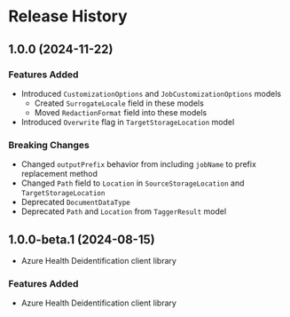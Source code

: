 # Release History

## 1.0.0 (2024-11-22)

### Features Added

- Introduced `CustomizationOptions` and `JobCustomizationOptions` models
  - Created `SurrogateLocale` field in these models
  - Moved `RedactionFormat` field into these models
- Introduced `Overwrite` flag in `TargetStorageLocation` model

### Breaking Changes

- Changed `outputPrefix` behavior from including `jobName` to prefix replacement method
- Changed `Path` field to `Location` in `SourceStorageLocation` and `TargetStorageLocation`
- Deprecated `DocumentDataType`
- Deprecated `Path` and `Location` from `TaggerResult` model

## 1.0.0-beta.1 (2024-08-15)

- Azure Health Deidentification client library

### Features Added

- Azure Health Deidentification client library
